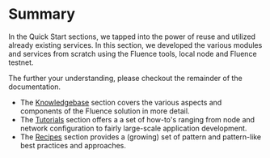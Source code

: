 # Summary

In the Quick Start sections, we tapped into the power of reuse and utilized already existing services. In this section, we developed the various modules and services from scratch using the Fluence tools, local node and Fluence testnet.

The further your understanding, please checkout the remainder of the documentation.

* The [Knowledgebase](../knowledge_knowledge/) section covers the various aspects and components of the Fluence solution in more detail. 
* The [Tutorials](../tutorials_tutorials/) section offers a a set of how-to's ranging from node and network configuration to fairly large-scale application development.
* The [Recipes](../recipes_recipes/) section provides a \(growing\) set of pattern and pattern-like best practices and approaches.

